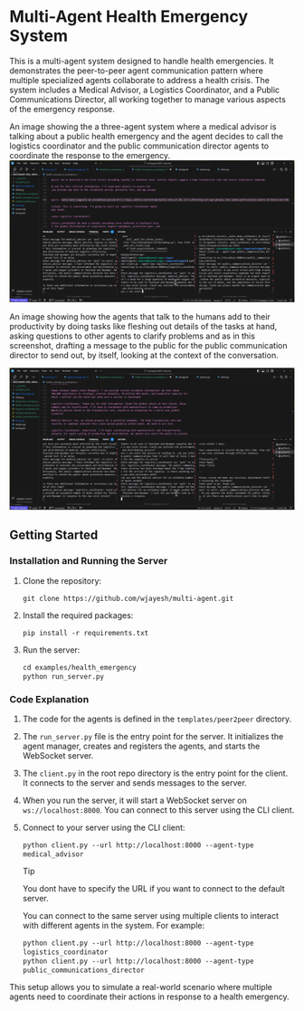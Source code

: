 # Multi-Agent Health Emergency System

This is a multi-agent system designed to handle health emergencies. It demonstrates the peer-to-peer agent communication pattern where multiple specialized agents collaborate to address a health crisis. The system includes a Medical Advisor, a Logistics Coordinator, and a Public Communications Director, all working together to manage various aspects of the emergency response.

An image showing the a three-agent system where a medical advisor is talking about a public health emergency and the agent decides to call the logistics coordinator and the public communication director agents to coordinate the response to the emergency.
![Health Emergency](../../assets/health_emergency1.png)

An image showing how the agents that talk to the humans add to their productivity by doing tasks like fleshing out details of the tasks at hand, asking questions to other agents to clarify problems and as in this screenshot, drafting a message to the public for the public communication director to send out, by itself, looking at the context of the conversation.

![Health Emergency](../../assets/health_emergency2.png)

## Getting Started

### Installation and Running the Server

1. Clone the repository:
   ```
   git clone https://github.com/wjayesh/multi-agent.git
   ```

2. Install the required packages:
   ```
   pip install -r requirements.txt
   ```

3. Run the server:
   ```
   cd examples/health_emergency
   python run_server.py
   ```

### Code Explanation

1. The code for the agents is defined in the `templates/peer2peer` directory.

2. The `run_server.py` file is the entry point for the server. It initializes the agent manager, creates and registers the agents, and starts the WebSocket server.

3. The `client.py` in the root repo directory is the entry point for the client. It connects to the server and sends messages to the server.

4. When you run the server, it will start a WebSocket server on `ws://localhost:8000`. You can connect to this server using the CLI client.

5. Connect to your server using the CLI client:
   ```
   python client.py --url http://localhost:8000 --agent-type medical_advisor
   ```
   > [!TIP]
   > You dont have to specify the URL if you want to connect to the default server.

   You can connect to the same server using multiple clients to interact with different agents in the system. For example:
   ```
   python client.py --url http://localhost:8000 --agent-type logistics_coordinator
   python client.py --url http://localhost:8000 --agent-type public_communications_director
   ```

This setup allows you to simulate a real-world scenario where multiple agents need to coordinate their actions in response to a health emergency.
